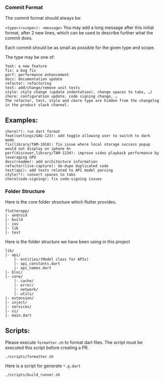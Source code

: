 ### Commit Format
The commit format should always be:

``<type>(<scope>): <message>``
You may add a long message after this initial format, after 2 new lines, which can be used to describe further what the commit does.

Each commit should be as small as possible for the given type and scope.

The type may be one of:
```
feat: a new feature
fix: a bug fix
perf: performance enhancement
docs: documentation update
refactor: refactoring
test: add/change/remove unit tests
style: style change (update indentation), change spaces to tabs, …)
chore: configuration update, code signing change, …
The refactor, test, style and chore type are hidden from the changelog in the product slack channel.
```

## Examples:
```
chore(*): run dart format
feat(settings/GAG-123): add toggle allowing user to switch to dark mode
fix(library/TAM-1010): fix issue where local storage success popup would not display on iphone 6+
perf(discover,library/TAM-1234): improve video playback performance by leveraging GPU
docs(readme): add architecture information
refactor(live-capture): de-dupe duplicated code
test(api): add tests related to API model parsing
style(*): convert spaces to tabs
chore(code-signing): fix code-signing issues
```


### Folder Structure
Here is the core folder structure which flutter provides.

```
flutterapp/
|- android
|- build
|- ios
|- lib
|- test
```

Here is the folder structure we have been using in this project

```
lib/
|- api/
    |- entities/(Model class for APIs)
    |- api_constants.dart
    |- api_names.dart
|- bloc/
|- core/
    |- cache/
    |- error/
    |- network/
    |- utils/
|- extension/
|- inject/
|- services/
|- ui/
|- main.dart
```

## Scripts:
Please execute `formatter.sh` to format dart files. The script must be executed this script before creating a PR.
```
./scripts/formatter.sh
```

Here is a script for generate `*.g.dart`
```
./scripts/build_runner.sh
```
